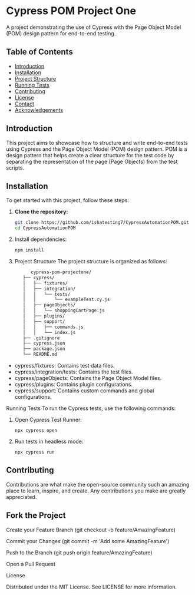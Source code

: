 # Cypress POM Project One

A project demonstrating the use of Cypress with the Page Object Model (POM) design pattern for end-to-end testing.

## Table of Contents

- [Introduction](#introduction)
- [Installation](#installation)
- [Project Structure](#project-structure)
- [Running Tests](#running-tests)
- [Contributing](#contributing)
- [License](#license)
- [Contact](#contact)
- [Acknowledgements](#acknowledgements)

## Introduction

This project aims to showcase how to structure and write end-to-end tests using Cypress and the Page Object Model (POM) design pattern. POM is a design pattern that helps create a clear structure for the test code by separating the representation of the page (Page Objects) from the test scripts.

## Installation

To get started with this project, follow these steps:

1. **Clone the repository:**

   ```sh
   git clone https://github.com/ishatesting7/CypressAutomationPOM.git
   cd CypressAutomationPOM
2. Install dependencies:
   ```sh
   npm install
3. Project Structure
   The project structure is organized as follows:

   ```sh
         cypress-pom-projectone/
      ├── cypress/
      │   ├── fixtures/
      │   ├── integration/
      │   │   └── tests/
      │   │       └── exampleTest.cy.js
      │   ├── pageObjects/
      │   │   └── shoppingCartPage.js
      │   ├── plugins/
      │   ├── support/
      │   │   ├── commands.js
      │   │   └── index.js
      ├── .gitignore
      ├── cypress.json
      ├── package.json
      └── README.md
   
- cypress/fixtures: Contains test data files.
- cypress/integration/tests: Contains the test files.
- cypress/pageObjects: Contains the Page Object Model files.
- cypress/plugins: Contains plugin configurations.
- cypress/support: Contains custom commands and global configurations.

Running Tests
To run the Cypress tests, use the following commands:

1. Open Cypress Test Runner:
   ```
   npx cypress open
2. Run tests in headless mode:
   ```
   npx cypress run

## Contributing

Contributions are what make the open-source community such an amazing place to learn, inspire, and create. Any contributions you make are greatly appreciated.

## Fork the Project

Create your Feature Branch (git checkout -b feature/AmazingFeature)

Commit your Changes (git commit -m 'Add some AmazingFeature')

Push to the Branch (git push origin feature/AmazingFeature)

Open a Pull Request

License

Distributed under the MIT License. See LICENSE for more information.
